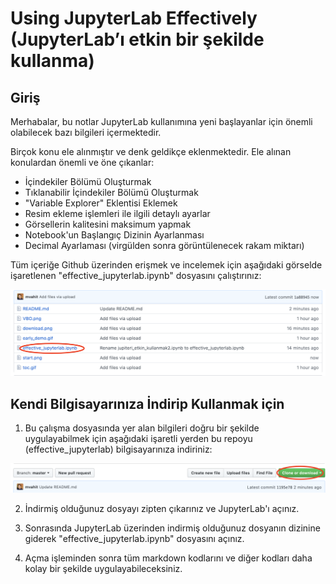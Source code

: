 # Using JupyterLab Effectively (JupyterLab’ı etkin bir şekilde kullanma)

## Giriş

Merhabalar, bu notlar JupyterLab kullanımına yeni başlayanlar için önemli olabilecek bazı bilgileri içermektedir. 

Birçok konu ele alınmıştır ve denk geldikçe eklenmektedir. Ele alınan konulardan önemli ve öne çıkanlar:

- İçindekiler Bölümü Oluşturmak
- Tıklanabilir İçindekiler Bölümü Oluşturmak
- "Variable Explorer" Eklentisi Eklemek
- Resim ekleme işlemleri ile ilgili detaylı ayarlar
- Görsellerin kalitesini maksimum yapmak
- Notebook'un Başlangıç Dizinin Ayarlanması
- Decimal Ayarlaması (virgülden sonra görüntülenecek rakam miktarı)



Tüm içeriğe Github üzerinden erişmek ve incelemek için aşağıdaki görselde işaretlenen "effective_jupyterlab.ipynb" dosyasını çalıştırınız:

![Start](start.png)


## Kendi Bilgisayarınıza İndirip Kullanmak için

1. Bu çalışma dosyasında yer alan bilgileri doğru bir şekilde uygulayabilmek için aşağıdaki işaretli yerden bu repoyu (effective_jupyterlab) bilgisayarınıza indiriniz:

![Download](download.png)


2. İndirmiş olduğunuz dosyayı zipten çıkarınız ve JupyterLab'ı açınız. 

3. Sonrasında JupyterLab üzerinden indirmiş olduğunuz dosyanın dizinine giderek "effective_jupyterlab.ipynb" dosyasını açınız. 

4. Açma işleminden sonra tüm markdown kodlarını ve diğer kodları daha kolay bir şekilde uygulayabileceksiniz.

